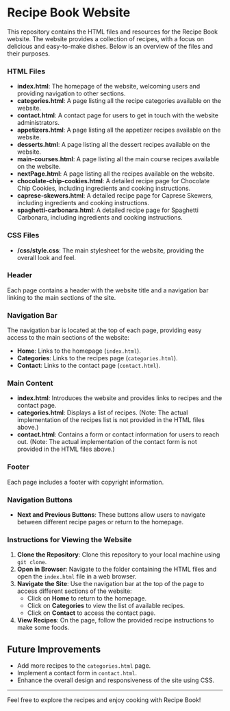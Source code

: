 # Recipe Book Website

This repository contains the HTML files and resources for the Recipe Book website. The website provides a collection of recipes, with a focus on delicious and easy-to-make dishes. Below is an overview of the files and their purposes.

### HTML Files
- **index.html**: The homepage of the website, welcoming users and providing navigation to other sections.
- **categories.html**: A page listing all the recipe categories available on the website.
- **contact.html**: A contact page for users to get in touch with the website administrators.
- **appetizers.html**: A page listing all the appetizer recipes available on the website.
- **desserts.html**: A page listing all the dessert recipes available on the website.
- **main-courses.html**: A page listing all the main course recipes available on the website.
- **nextPage.html**: A page listing all the recipes available on the website.
- **chocolate-chip-cookies.html**: A detailed recipe page for Chocolate Chip Cookies, including ingredients and cooking instructions.
- **caprese-skewers.html**: A detailed recipe page for Caprese Skewers, including ingredients and cooking instructions.
- **spaghetti-carbonara.html**: A detailed recipe page for Spaghetti Carbonara, including ingredients and cooking instructions.

### CSS Files
- **/css/style.css**: The main stylesheet for the website, providing the overall look and feel.

### Header
Each page contains a header with the website title and a navigation bar linking to the main sections of the site.

### Navigation Bar
The navigation bar is located at the top of each page, providing easy access to the main sections of the website:
- **Home**: Links to the homepage (`index.html`).
- **Categories**: Links to the recipes page (`categories.html`).
- **Contact**: Links to the contact page (`contact.html`).

### Main Content
- **index.html**: Introduces the website and provides links to recipes and the contact page.
- **categories.html**: Displays a list of recipes. (Note: The actual implementation of the recipes list is not provided in the HTML files above.)
- **contact.html**: Contains a form or contact information for users to reach out. (Note: The actual implementation of the contact form is not provided in the HTML files above.)

### Footer
Each page includes a footer with copyright information.

### Navigation Buttons
- **Next and Previous Buttons**: These buttons allow users to navigate between different recipe pages or return to the homepage.


### Instructions for Viewing the Website
1. **Clone the Repository**: Clone this repository to your local machine using `git clone`.
2. **Open in Browser**: Navigate to the folder containing the HTML files and open the `index.html` file in a web browser.
3. **Navigate the Site**: Use the navigation bar at the top of the page to access different sections of the website:
   - Click on **Home** to return to the homepage.
   - Click on **Categories** to view the list of available recipes.
   - Click on **Contact** to access the contact page.
4. **View Recipes**: On the page, follow the provided recipe instructions to make some foods.

## Future Improvements
- Add more recipes to the `categories.html` page.
- Implement a contact form in `contact.html`.
- Enhance the overall design and responsiveness of the site using CSS.

---

Feel free to explore the recipes and enjoy cooking with Recipe Book!
